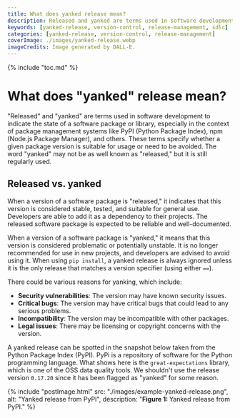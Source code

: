 ```yaml
---
title: What does yanked release mean?
description: Released and yanked are terms used in software development to indicate the state of a software package or library. These terms specify whether a given package version is suitable for usage or need to be avoided.
keywords: [yanked-release, version-control, release-management, sdlc]
categories: [yanked-release, version-control, release-management]
coverImage: ./images/yanked-release.webp
imageCredits: Image generated by DALL-E.
---
```


{% include "toc.md" %}

# What does "yanked" release mean?

"Released" and "yanked" are terms used in software development to indicate the state of a software package or library, especially in the context of package management systems like PyPI (Python Package Index), npm (Node.js Package Manager), and others. These terms specify whether a given package version is suitable for usage or need to be avoided. The word "yanked" may not be as well known as "released," but it is still regularly used.

## Released vs. yanked

When a version of a software package is "released," it indicates that this version is considered stable, tested, and suitable for general use. Developers are able to add it as a dependency to their projects. The released software package is expected to be reliable and well-documented.

When a version of a software package is "yanked," it means that this version is considered problematic or potentially unstable. It is no longer recommended for use in new projects, and developers are advised to avoid using it. When using `pip install`, a yanked release is always ignored unless it is the only release that matches a version specifier (using either `==`).

There could be various reasons for yanking, which include:

* **Security vulnerabilities**: The version may have known security issues.
* **Critical bugs**: The version may have critical bugs that could lead to any serious problems.
* **Incompatibility**: The version may be incompatible with other packages.
* **Legal issues**: There may be licensing or copyright concerns with the version.

A yanked release can be spotted in the snapshot below taken from the Python Package Index (PyPI). PyPi is a repository of software for the Python programming language. What shows here is the `great-expectations` library, which is one of the OSS data quality tools. We shouldn't use the release version `0.17.20` since it has been flagged as "yanked" for some reason.

{% include "postImage.html" src: "./images/example-yanked-release.png", alt: "Yanked release from PyPI", description: "<b>Figure 1: </b>Yanked release from PyPI." %}